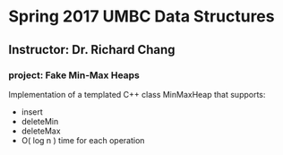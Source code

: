 # Spring 2017 UMBC Data Structures
## Instructor: Dr. Richard Chang
### project: Fake Min-Max Heaps

Implementation of a templated C++ class MinMaxHeap that supports:

 - insert
 - deleteMin
 - deleteMax
 - O( log n ) time for each operation